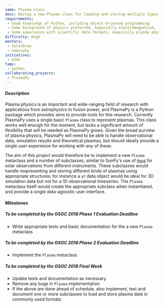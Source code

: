 ```yaml
---
name: Plasma class
desc: Devlop a new Plasma class for loading and storing multiple types of plasma physics data.
requirements:
 - Good knowledge of Python, including object-oriented programming
 - Some background of physics preferred, especially electromagnetism, flulid mechanics and/or plasma physics
 - Some experience with scientific data formats, especially plasma physics data formats, is preferred
difficulty: High
mentors:
 - SolarDrew
 - namurphy
initiatives:
 - GSOC
tags:
 - python
collaborating_projects:
 - PlasmaPy
---
```


#### Description

Plasma physics is an important and wide-ranging field of research with applications from astrophysics to fusion power, and PlasmaPy is a Python package which provides aims to provide tools for this research.
Currently PlasmaPy uses a single basic `Plasma` class to represent plasmas.
This class works well enough for the moment, but lacks a significant amount of flexibility that will be needed as PlasmaPy grows.
Given the broad purview of plasma physics, PlasmaPy will need to be able to handle observational data, simulation results and theoretical plasmas, but should ideally provide a single user experience for working with any of these.

The aim of this project would therefore be to implement a new `Plasma` metaclass and a number of subclasses, similar to SunPy's use of [`Map`s](http://docs.sunpy.org/en/stable/code_ref/map.html) for solar observations from different instruments.
These subclasses would handle respresenting and storing different kinds of plasmas using appropriate structures; for instance a `yt` data object would be ideal for 3D simulation data but not for a 1D observational timeseries.
The `Plasma` metaclass itself would create the appropriate subclass when instantiated, and provide a single data-agnostic user interface.

#### Milestones

##### To be completed by the GSOC 2018 Phase 1 Evaluation Deadline

- Write appropriate tests and basic documentation for the a new `Plasma` metaclass

##### To be completed by the GSOC 2018 Phase 2 Evaluation Deadline

- Implement the `Plasma` metaclass

##### To be completed by the GSOC 2018 Final Week

- Update tests and documentation as necessary
- Remove any bugs in `Plasma` implementation
- If the above are done ahead of schedule, also implement, test and document one or more subclasses to load and store plasma data in commonly used formats
